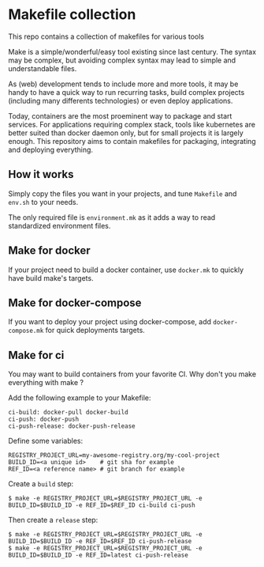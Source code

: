 # Makefile collection

This repo contains a collection of makefiles for various tools

Make is a simple/wonderful/easy tool existing since last century. The syntax
may be complex, but avoiding complex syntax may lead to simple and
understandable files.

As (web) development tends to include more and more tools, it may be handy to
have a quick way to run recurring tasks, build complex projects (including
many differents technologies) or even deploy applications.

Today, containers are the most proeminent way to package and start services.
For applications requiring complex stack, tools like kubernetes are better
suited than docker daemon only, but for small projects it is largely enough.
This repository aims to contain makefiles for packaging, integrating and
deploying everything.

## How it works

Simply copy the files you want in your projects, and tune `Makefile` and
`env.sh` to your needs.

The only required file is `environment.mk` as it adds a way to read
standardized environment files.

## Make for docker

If your project need to build a docker container, use `docker.mk` to quickly
have build make's targets.

## Make for docker-compose

If you want to deploy your project using docker-compose, add
`docker-compose.mk` for quick deployments targets.

## Make for ci

You may want to build containers from your favorite CI. Why don't you make
everything with make ?

Add the following example to your Makefile:
```
ci-build: docker-pull docker-build
ci-push: docker-push
ci-push-release: docker-push-release
```

Define some variables:
```
REGISTRY_PROJECT_URL=my-awesome-registry.org/my-cool-project
BUILD_ID=<a unique id>    # git sha for example
REF_ID=<a reference name> # git branch for example
```

Create a `build` step:
```
$ make -e REGISTRY_PROJECT_URL=$REGISTRY_PROJECT_URL -e BUILD_ID=$BUILD_ID -e REF_ID=$REF_ID ci-build ci-push
```

Then create a `release` step:
```
$ make -e REGISTRY_PROJECT_URL=$REGISTRY_PROJECT_URL -e BUILD_ID=$BUILD_ID -e REF_ID=$REF_ID ci-push-release
$ make -e REGISTRY_PROJECT_URL=$REGISTRY_PROJECT_URL -e BUILD_ID=$BUILD_ID -e REF_ID=latest ci-push-release
```
